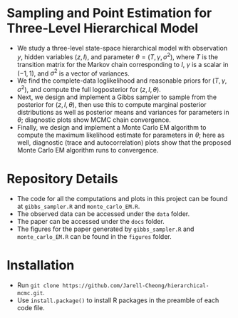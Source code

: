 # Sampling and Point Estimation for Three-Level Hierarchical Model
- We study a three-level state-space hierarchical model with observation $y$, hidden variables $(z,I)$, and parameter $\theta = (T,\gamma,\sigma^2)$, where $T$ is the transition matrix for the Markov chain corresponding to $I$, $\gamma$ is a scalar in $(-1,1)$, and $\sigma^2$ is a vector of variances.
- We find the complete-data loglikelihood and reasonable priors for $(T,\gamma,\sigma^2)$, and compute the full logposterior for $(z,I,\theta)$.
- Next, we design and implement a Gibbs sampler to sample from the posterior for $(z,I,\theta)$, then use this to compute marginal posterior distributions as well as posterior means and variances for parameters in $\theta$; diagnostic plots show MCMC chain convergence.
- Finally, we design and implement a Monte Carlo EM algorithm to compute the maximum likelihood estimate for parameters in $\theta$; here as well, diagnostic (trace and autocorrelation) plots show that the proposed Monte Carlo EM algorithm runs to convergence.

# Repository Details
- The code for all the computations and plots in this project can be found at `gibbs_sampler.R` and `monte_carlo_EM.R`.
- The observed data can be accessed under the `data` folder.
- The paper can be accessed under the `docs` folder.
- The figures for the paper generated by `gibbs_sampler.R` and `monte_carlo_EM.R` can be found in the `figures` folder.

# Installation
- Run `git clone https://github.com/Jarell-Cheong/hierarchical-mcmc.git`.
- Use `install.package()` to install R packages in the preamble of each code file.
